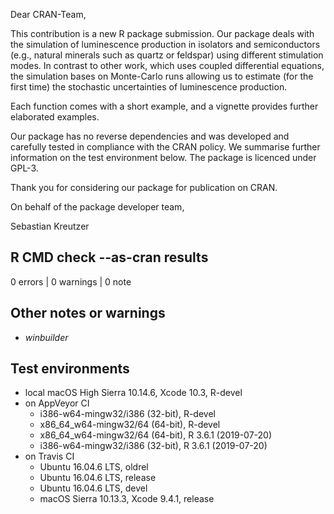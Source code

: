 Dear CRAN-Team, 

This contribution is a new R package submission. Our package deals with the simulation of 
luminescence production in isolators and semiconductors (e.g., natural minerals such as quartz 
or feldspar) using different stimulation modes. In contrast to other work, which uses coupled 
differential equations, the simulation bases on Monte-Carlo runs allowing us to estimate 
(for the first time) the stochastic uncertainties of luminescence production. 

Each function comes with a short example, and a vignette provides further elaborated examples. 

Our package has no reverse dependencies and was developed and carefully tested in compliance 
with the CRAN policy. We summarise further information on the test environment below. 
The package is licenced under GPL-3. 

Thank you for considering our package for publication on CRAN. 

On behalf of the package developer team, 

Sebastian Kreutzer

## R CMD check --as-cran results

0 errors | 0 warnings | 0 note

## Other notes or warnings

* *winbuilder* 

## Test environments
* local macOS High Sierra 10.14.6, Xcode 10.3, R-devel
* on AppVeyor CI
    * i386-w64-mingw32/i386 (32-bit), R-devel
    * x86_64_w64-mingw32/64 (64-bit), R-devel
    * x86_64_w64-mingw32/64 (64-bit), R 3.6.1 (2019-07-20)
    * i386-w64-mingw32/i386 (32-bit), R 3.6.1 (2019-07-20)
* on Travis CI
    * Ubuntu 16.04.6 LTS, oldrel
    * Ubuntu 16.04.6 LTS, release
    * Ubuntu 16.04.6 LTS, devel
    * macOS Sierra 10.13.3, Xcode 9.4.1, release
